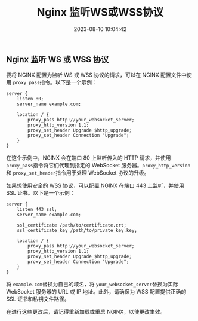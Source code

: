 ﻿---
title: Nginx 监听WS或WSS协议
date: 2023-08-10 10:04:42
categories:
  - 后端
tags:
  - Nginx
---
## Nginx 监听 WS 或 WSS 协议

要将 NGINX 配置为监听 WS 或 WSS 协议的请求，可以在 NGINX 配置文件中使用 `proxy_pass`指令。以下是一个示例：

```nginx
server {
    listen 80;
    server_name example.com;

    location / {
        proxy_pass http://your_websocket_server;
        proxy_http_version 1.1;
        proxy_set_header Upgrade $http_upgrade;
        proxy_set_header Connection "Upgrade";
    }
}
```

在这个示例中，NGINX 会在端口 80 上监听传入的 HTTP 请求，并使用 `proxy_pass`指令将它们代理到指定的 WebSocket 服务器。`proxy_http_version`和 `proxy_set_header`指令用于处理 WebSocket 协议的升级。

如果想使用安全的 WSS 协议，可以配置 NGINX 在端口 443 上监听，并使用 SSL 证书。以下是一个示例：

```nginx
server {
    listen 443 ssl;
    server_name example.com;

    ssl_certificate /path/to/certificate.crt;
    ssl_certificate_key /path/to/private_key.key;

    location / {
        proxy_pass http://your_websocket_server;
        proxy_http_version 1.1;
        proxy_set_header Upgrade $http_upgrade;
        proxy_set_header Connection "Upgrade";
    }
}
```

将 `example.com`替换为自己的域名，将 `your_websocket_server`替换为实际 WebSocket 服务器的 URL 或 IP 地址。此外，请确保为 WSS 配置提供正确的 SSL 证书和私钥文件路径。

在进行这些更改后，请记得重新加载或重启 NGINX，以使更改生效。

